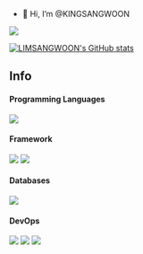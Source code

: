 - 👋 Hi, I’m @KINGSANGWOON


<!---
KINGSANGWOON/KINGSANGWOON is a ✨ special ✨ repository because its `README.md` (this file) appears on your GitHub profile.
You can click the Preview link to take a look at your changes.
--->

<a href="https://sangwoon0530.tistory.com/"><img src="https://img.shields.io/badge/Tistory-1A1F71?style=flat-square&logo=Tistory&logoColor=white"></a></span>

[![LIMSANGWOON's GitHub stats](https://github-readme-stats.vercel.app/api?username=KINGSANGWOON&show_icons=true&theme=dark)](https://github.com/KINGSANGWOON/github-readme-stats)


## Info

#### Programming Languages
<span>
 <img src="https://img.shields.io/badge/Python-3776AB?style=flat-square&logo=Python&logoColor=white">
</span>

#### Framework

<span><img src="https://img.shields.io/badge/-django-blue"></span>
<span><img src="https://img.shields.io/badge/Flask-000000?style=flat-square&logo=Flask&logoColor=white"></span>

#### Databases
<span><img src="https://img.shields.io/badge/MySQL-4479A1?style=flat-square&logo=MySQL&logoColor=white">
 
#### DevOps
<span><img src="https://img.shields.io/badge/Amazon AWS-232F3E?style=flat&logo=Amazon AWS&logoColor=white"/></span>
<span><img src="https://img.shields.io/badge/Docker-2496ED?style=flat&logo=Docker&logoColor=white" /></span>
<span><img src="https://img.shields.io/badge/-docker--compose-red" /></span>
 
